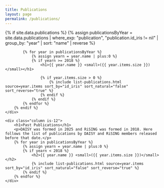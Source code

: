 ```yaml
---
title: Publications
layout: page
permalink: /publications/
---
```


<div class="columns is-multiline collaborations">
    <div class="column is-12">
        {% if site.data.publications %}
            {% assign publicationsByYear = site.data.publications | where_exp: "publication", "publication.id_iris != nil" | group_by: "year" | sort: "name" | reverse %}

            {% for year in publicationsByYear %}
                {% assign yearn = year.name | plus:0 %}
                {% if yearn >= 2018 %}
                    <h1>{{ year.name }} <small>({{ year.items.size }})</small></h1>

                    {% if year.items.size > 0 %}
                        {% include list-publications.html source=year.items sort_by="id_iris" sort_natural="false" sort_reverse="true" %}
                    {% endif %}
                {% endif %}
            {% endfor %}
        {% endif %}
    </div>

    <div class="column is-12">
        <h1>Past Publications</h1>
        <p>DAISY was formed in 2025 and RiSING was formed in 2018. Here follows the list of publications by DAISY and RiSING members released before that date.</p>
        {% for year in publicationsByYear %}
            {% assign yearn = year.name | plus:0 %}
            {% if yearn < 2018 %}
                <h2>{{ year.name }} <small>({{ year.items.size }})</small></h2>
                {% include list-publications.html source=year.items sort_by="id_iris" sort_natural="false" sort_reverse="true" %}
            {% endif %}
        {% endfor %}
    </div>
</div>